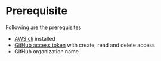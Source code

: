 # Prerequisite
Following are the prerequisites 
* [AWS cli](https://docs.aws.amazon.com/cli/latest/userguide/cli-chap-install.html) installed
* [GitHub access token](https://help.github.com/en/github/authenticating-to-github/creating-a-personal-access-token-for-the-command-line) with create, read and delete access
* GitHub organization name
